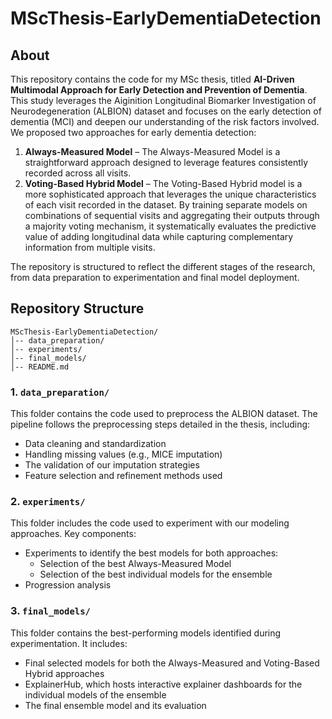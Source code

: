 
# MScThesis-EarlyDementiaDetection

## About
This repository contains the code for my MSc thesis, titled  **AI-Driven Multimodal Approach for Early Detection and Prevention of Dementia**. This study leverages the Aiginition Longitudinal Biomarker Investigation of Neurodegeneration (ALBION) dataset and focuses on the early detection of dementia (MCI) and deepen our understanding of the risk factors involved. We proposed two approaches for early dementia detection: 

1. **Always-Measured Model** – The Always-Measured Model is a straightforward approach designed to leverage features consistently recorded across all visits.
2. **Voting-Based Hybrid Model** – The Voting-Based Hybrid model is a more sophisticated approach that leverages the unique characteristics of each visit recorded in the dataset. By training separate models on combinations of sequential visits and aggregating their outputs through a majority voting mechanism, it systematically evaluates the predictive value of adding longitudinal data while capturing complementary information from multiple visits.

The repository is structured to reflect the different stages of the research, from data preparation to experimentation and final model deployment.

## Repository Structure

```
MScThesis-EarlyDementiaDetection/
│-- data_preparation/
│-- experiments/
│-- final_models/
│-- README.md
```

### 1. `data_preparation/`
This folder contains the code used to preprocess the ALBION dataset. The pipeline follows the preprocessing steps detailed in the thesis, including:
- Data cleaning and standardization
- Handling missing values (e.g., MICE imputation)
- The validation of our imputation strategies
- Feature selection and refinement methods used

### 2. `experiments/`
This folder includes the code used to experiment with our modeling approaches. Key components:
- Experiments to identify the best models for both approaches:
  - Selection of the best Always-Measured Model
  - Selection of the best individual models for the ensemble 
- Progression analysis

### 3. `final_models/`
This folder contains the best-performing models identified during experimentation. It includes:
- Final selected models for both the Always-Measured and Voting-Based Hybrid approaches
- ExplainerHub, which hosts interactive explainer dashboards for the individual models of the ensemble
- The final ensemble model and its evaluation




